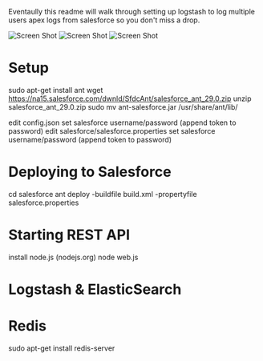 Eventaully this readme will walk through setting up logstash to log multiple users apex logs from salesforce so you don't miss a drop.

![Screen Shot](http://i.imgur.com/PHZCHjE.png)
![Screen Shot](http://i.imgur.com/IjSpVYS.png)
![Screen Shot](http://i.imgur.com/oFKQRyj.png)

# Setup
sudo apt-get install ant
wget https://na15.salesforce.com/dwnld/SfdcAnt/salesforce_ant_29.0.zip
unzip salesforce_ant_29.0.zip
sudo mv ant-salesforce.jar /usr/share/ant/lib/

edit config.json
set salesforce username/password (append token to password)
edit salesforce/salesforce.properties
set salesforce username/password (append token to password)

# Deploying to Salesforce
cd salesforce
ant deploy -buildfile build.xml -propertyfile salesforce.properties

# Starting REST API
install node.js (nodejs.org)
node web.js

# Logstash & ElasticSearch

# Redis
sudo apt-get install redis-server

